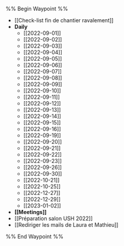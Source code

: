%% Begin Waypoint %%
- [[Check-list fin de chantier ravalement]]
- **Daily**
	- [[2022-09-01]]
	- [[2022-09-02]]
	- [[2022-09-03]]
	- [[2022-09-04]]
	- [[2022-09-05]]
	- [[2022-09-06]]
	- [[2022-09-07]]
	- [[2022-09-08]]
	- [[2022-09-09]]
	- [[2022-09-10]]
	- [[2022-09-11]]
	- [[2022-09-12]]
	- [[2022-09-13]]
	- [[2022-09-14]]
	- [[2022-09-15]]
	- [[2022-09-16]]
	- [[2022-09-19]]
	- [[2022-09-20]]
	- [[2022-09-21]]
	- [[2022-09-22]]
	- [[2022-09-23]]
	- [[2022-09-26]]
	- [[2022-09-30]]
	- [[2022-10-21]]
	- [[2022-10-25]]
	- [[2022-12-27]]
	- [[2022-12-29]]
	- [[2023-01-02]]
- **[[Meetings]]**
- [[Préparation salon USH 2022]]
- [[Rediriger les mails de Laura et Mathieu]]

%% End Waypoint %%